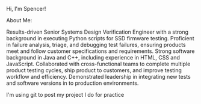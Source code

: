 Hi, I'm Spencer!

About Me:

Results-driven Senior Systems Design Verification Engineer with a strong background in executing Python scripts for SSD firmware testing. Proficient in failure analysis, triage, and debugging test failures, ensuring products meet and follow customer specifications and requirements. Strong software background in Java and C++, including experience in HTML, CSS and JavaScript. Collaborated with cross-functional teams to complete multiple product testing cycles, ship product to customers, and improve testing workflow and efficiency. Demonstrated leadership in integrating new tests and software versions in to production environments.

I'm using git to post my project I do for practice

<!---
ho-spencer/ho-spencer is a ✨ special ✨ repository because its `README.md` (this file) appears on your GitHub profile.
You can click the Preview link to take a look at your changes.
--->

